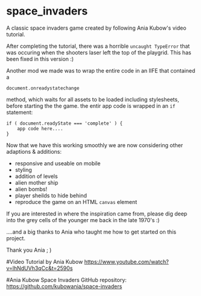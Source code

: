 # space_invaders

A classic space invaders game created by following Ania Kubow's video tutorial.

After completing the tutorial, there was a horrible `uncaught TypeError` that was occuring
when the shooters laser left the top of the playgrid. This has been fixed in this version :)

Another mod we made was to wrap the entire code in an IIFE that contained a

```document.onreadystatechange``` 

method, which waits for all assets to be loaded including stylesheets, before starting the
the game. the entir app code is wrapped in an `if` statement:

```
if ( document.readyState === 'complete' ) {
    app code here....
}
```

Now that we have this working smoothly we are now considering other adaptions & additions:

- responsive and useable on mobile
- styling
- addition of levels
- alien mother ship
- alien bombs!
- player sheilds to hide behind
- reproduce the game on an HTML `canvas` element

If you are interested in where the inspiration came from, please dig deep into the grey cells
of the younger me back in the late 1970's :)

....and a big thanks to Ania who taught me how to get started on this project.

Thank you Ania ; )

#Video Tutorial by Ania Kubow
https://www.youtube.com/watch?v=lhNdUVh3qCc&t=2590s

#Ania Kubow Space Invaders GitHub repository:
https://github.com/kubowania/space-invaders
